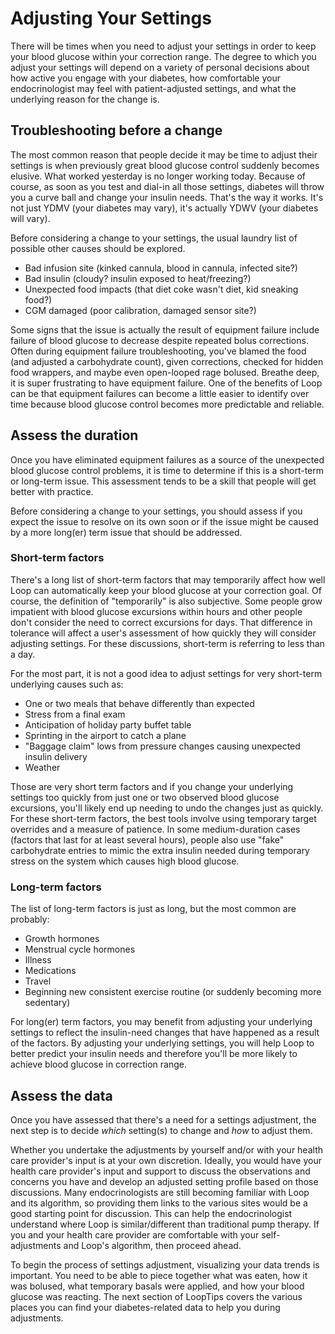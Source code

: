 # Adjusting Your Settings

There will be times when you need to adjust your settings in order to keep your blood glucose within your correction range. The degree to which you adjust your settings will depend on a variety of personal decisions about how active you engage with your diabetes, how comfortable your endocrinologist may feel with patient-adjusted settings, and what the underlying reason for the change is.

## Troubleshooting before a change

The most common reason that people decide it may be time to adjust their settings is when previously great blood glucose control suddenly becomes elusive. What worked yesterday is no longer working today. Because of course, as soon as you test and dial-in all those settings, diabetes will throw you a curve ball and change your insulin needs. That's the way it works. It's not just YDMV (your diabetes may vary), it's actually YDWV (your diabetes will vary).

Before considering a change to your settings, the usual laundry list of possible other causes should be explored.

* Bad infusion site (kinked cannula, blood in cannula, infected site?)
* Bad insulin (cloudy? insulin exposed to heat/freezing?)
* Unexpected food impacts (that diet coke wasn't diet, kid sneaking food?)
* CGM damaged (poor calibration, damaged sensor site?)

Some signs that the issue is actually the result of equipment failure include failure of blood glucose to decrease despite repeated bolus corrections. Often during equipment failure troubleshooting, you've blamed the food (and adjusted a carbohydrate count), given corrections, checked for hidden food wrappers, and maybe even open-looped rage bolused.  Breathe deep, it is super frustrating to have equipment failure. One of the benefits of Loop can be that equipment failures can become a little easier to identify over time because blood glucose control becomes more predictable and reliable.

## Assess the duration
Once you have eliminated equipment failures as a source of the unexpected blood glucose control problems, it is time to determine if this is a short-term or long-term issue. This assessment tends to be a skill that people will get better with practice. 

Before considering a change to your settings, you should assess if you expect the issue to resolve on its own soon or if the issue might be caused by a more long(er) term issue that should be addressed.

### Short-term factors

 There's a long list of short-term factors that may temporarily affect how well Loop can automatically keep your blood glucose at your correction goal. Of course, the definition of "temporarily" is also subjective. Some people grow impatient with blood glucose excursions within hours and other people don't consider the need to correct excursions for days. That difference in tolerance will affect a user's assessment of how quickly they will consider adjusting settings. For these discussions, short-term is referring to less than a day.
 
 For the most part, it is not a good idea to adjust settings for very short-term underlying causes such as:
 
 * One or two meals that behave differently than expected
 * Stress from a final exam
 * Anticipation of holiday party buffet table
 * Sprinting in the airport to catch a plane
 * "Baggage claim" lows from pressure changes causing unexpected insulin delivery
 * Weather
 
 Those are very short term factors and if you change your underlying settings too quickly from just one or two observed blood glucose excursions, you'll likely end up needing to undo the changes just as quickly. For these short-term factors, the best tools involve using temporary target overrides and a measure of patience. In some medium-duration cases (factors that last for at least several hours), people also use "fake" carbohydrate entries to mimic the extra insulin needed during temporary stress on the system which causes high blood glucose. 

### Long-term factors

The list of long-term factors is just as long, but the most common are probably:

* Growth hormones
* Menstrual cycle hormones
* Illness
* Medications
* Travel
* Beginning new consistent exercise routine (or suddenly becoming more sedentary)

For long(er) term factors, you may benefit from adjusting your underlying settings to reflect the insulin-need changes that have happened as a result of the factors.  By adjusting your underlying settings, you will help Loop to better predict your insulin needs and therefore you'll be more likely to achieve blood glucose in correction range.

## Assess the data

Once you have assessed that there's a need for a settings adjustment, the next step is to decide *which* setting(s) to change and *how* to adjust them.

Whether you undertake the adjustments by yourself and/or with your health care provider's input is at your own discretion. Ideally, you would have your health care provider's input and support to discuss the observations and concerns you have and develop an adjusted setting profile based on those discussions. Many endocrinologists are still becoming familiar with Loop and its algorithm, so providing them links to the various sites would be a good starting point for discussion. This can help the endocrinologist understand where Loop is similar/different than traditional pump therapy. If you and your health care provider are comfortable with your self-adjustments and Loop's algorithm, then proceed ahead.

To begin the process of settings adjustment, visualizing your data trends is important. You need to be able to piece together what was eaten, how it was bolused, what temporary basals were applied, and how your blood glucose was reacting. The next section of LoopTips covers the various places you can find your diabetes-related data to help you during adjustments.
